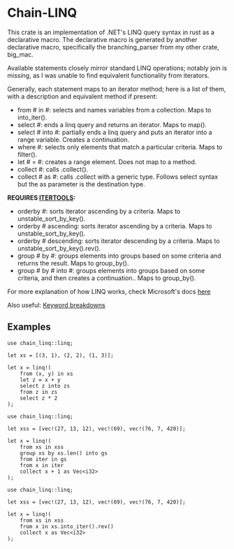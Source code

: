 # Chain-LINQ

This crate is an implementation of .NET's LINQ query syntax in rust as a declarative macro. The declarative macro is generated by another declarative macro, specifically the
branching_parser from my other crate, big_mac. 

Available statements closely mirror standard LINQ operations; notably join is missing, as I was unable to find equivalent functionality from iterators.

Generally, each statement maps to an iterator method; here is a list of them, with a description and equivalent method if present:
- from # in #: selects and names variables from a collection. Maps to into_iter().
- select #: ends a linq query and returns an iterator. Maps to map().
- select # into #: partially ends a linq query and puts an iterator into a range variable. Creates a continuation.
- where #: selects only elements that match a particular criteria. Maps to filter().
- let # = #: creates a range element. Does not map to a method. 
- collect #: calls .collect().
- collect # as #: calls .collect with a generic type. Follows select syntax but the as parameter is the destination type.

**REQUIRES [ITERTOOLS](https://docs.rs/itertools/0.10.1/itertools/):**
- orderby #: sorts iterator ascending by a criteria. Maps to unstable_sort_by_key().
- orderby # ascending: sorts iterator ascending by a criteria. Maps to unstable_sort_by_key().
- orderby # descending: sorts iterator descending by a criteria. Maps to unstable_sort_by_key().rev().
- group # by #: groups elements into groups based on some criteria and returns the result. Maps to group_by(). 
- group # by # into #: groups elements into groups based on some criteria, and then creates a continuation.. Maps to group_by().

For more explanation of how LINQ works, check Microsoft's docs [here](https://docs.microsoft.com/en-us/dotnet/csharp/programming-guide/concepts/linq/)

Also useful: [Keyword breakdowns](https://docs.microsoft.com/en-us/dotnet/csharp/language-reference/keywords/query-keywords)

## Examples

```
use chain_linq::linq;

let xs = [(3, 1), (2, 2), (1, 3)];

let x = linq!(
    from (x, y) in xs
    let z = x + y
    select z into zs
    from z in zs
    select z * 2
);
```

```
use chain_linq::linq;

let xss = [vec!(27, 13, 12), vec!(69), vec!(76, 7, 420)];

let x = linq!(
    from xs in xss
    group xs by xs.len() into gs
    from iter in gs
    from x in iter
    collect x + 1 as Vec<i32>
);
```

```
use chain_linq::linq;

let xss = [vec!(27, 13, 12), vec!(69), vec!(76, 7, 420)];

let x = linq!(
    from xs in xss
    from x in xs.into_iter().rev()
    collect x as Vec<i32>
);
```